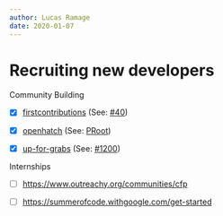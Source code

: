 ```yaml
---
author: Lucas Ramage
date: 2020-01-07
---
```


# Recruiting new developers

Community Building

- [x] [firstcontributions](https://github.com/firstcontributions/firstcontributions.github.io) (See: [#40](https://github.com/firstcontributions/firstcontributions.github.io/pull/40))

- [x] [openhatch](http://openhatch.org) (See: [PRoot](https://openhatch.org/projects/PRoot))

- [x] [up-for-grabs](https://github.com/up-for-grabs/up-for-grabs.net) (See: [#1200](https://github.com/up-for-grabs/up-for-grabs.net/pull/1200))

Internships

- [ ] https://www.outreachy.org/communities/cfp

- [ ] https://summerofcode.withgoogle.com/get-started
